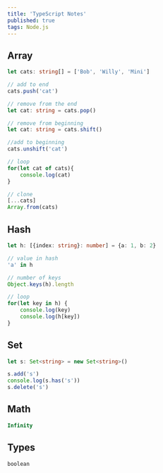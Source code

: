 ```yaml
---
title: 'TypeScript Notes'
published: true
tags: Node.js
---
```


## Array

```TypeScript
let cats: string[] = ['Bob', 'Willy', 'Mini']

// add to end
cats.push('cat')

// remove from the end
let cat: string = cats.pop()

// remove from beginning
let cat: string = cats.shift()

//add to beginning
cats.unshift('cat')

// loop 
for(let cat of cats){
	console.log(cat)
}

// clone
[...cats]
Array.from(cats)
```

## Hash

```TypeScript
let h: [{index: string}: number] = {a: 1, b: 2}

// value in hash
'a' in h

// number of keys
Object.keys(h).length

// loop
for(let key in h) {
	console.log(key)
	console.log(h[key])
}
```

## Set

```TypeScript
let s: Set<string> = new Set<string>()

s.add('s')
console.log(s.has('s'))
s.delete('s')
```

## Math

```TypeScript
Infinity
```

## Types

```TypeScript
boolean
```